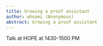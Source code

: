 ```yaml
---
title: Growing a proof assistant
author: whoami (Anonymous)
abstract: Growing a proof assistant
---
```


Talk at HOPE at 1430-1500 PM

